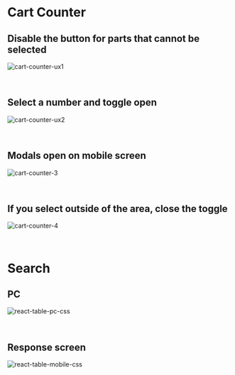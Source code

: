 # Cart Counter

## Disable the button for parts that cannot be selected

![cart-counter-ux1](https://user-images.githubusercontent.com/47590181/186339794-b479a76a-8310-4816-9040-0b0fd443db29.gif)

<br />

## Select a number and toggle open

![cart-counter-ux2](https://user-images.githubusercontent.com/47590181/186373536-170c1552-87a3-45c1-995a-e5974a6dfd35.gif)

<br />

## Modals open on mobile screen

![cart-counter-3](https://user-images.githubusercontent.com/47590181/186547229-2719ec00-b961-420f-ac9b-392cd0cfae93.gif)

<br />

## If you select outside of the area, close the toggle

![cart-counter-4](https://user-images.githubusercontent.com/47590181/186548332-142755a4-a3cc-4642-bb61-1d8deab4470a.gif)

<br />

# Search

## PC

![react-table-pc-css](https://user-images.githubusercontent.com/47590181/197099971-3df7d654-a63c-4651-8184-268412f04d8b.gif)

<br />

## Response screen

![react-table-mobile-css](https://user-images.githubusercontent.com/47590181/197162550-bb7eb084-6ec6-4dc0-be64-06bcd2d2d4a6.gif)
